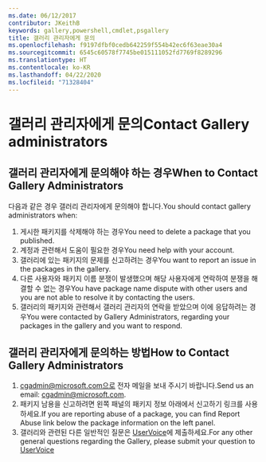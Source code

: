 ```yaml
---
ms.date: 06/12/2017
contributor: JKeithB
keywords: gallery,powershell,cmdlet,psgallery
title: 갤러리 관리자에게 문의
ms.openlocfilehash: f9197dfbf0cedb642259f554b42ec6f63eae30a4
ms.sourcegitcommit: 6545c60578f7745be015111052fd7769f8289296
ms.translationtype: HT
ms.contentlocale: ko-KR
ms.lasthandoff: 04/22/2020
ms.locfileid: "71328404"
---
```

# <a name="contact-gallery-administrators"></a><span data-ttu-id="0d955-103">갤러리 관리자에게 문의</span><span class="sxs-lookup"><span data-stu-id="0d955-103">Contact Gallery administrators</span></span>

## <a name="when-to-contact-gallery-administrators"></a><span data-ttu-id="0d955-104">갤러리 관리자에게 문의해야 하는 경우</span><span class="sxs-lookup"><span data-stu-id="0d955-104">When to Contact Gallery Administrators</span></span>

<span data-ttu-id="0d955-105">다음과 같은 경우 갤러리 관리자에게 문의해야 합니다.</span><span class="sxs-lookup"><span data-stu-id="0d955-105">You should contact gallery administrators when:</span></span>

1. <span data-ttu-id="0d955-106">게시한 패키지를 삭제해야 하는 경우</span><span class="sxs-lookup"><span data-stu-id="0d955-106">You need to delete a package that you published.</span></span>
2. <span data-ttu-id="0d955-107">계정과 관련해서 도움이 필요한 경우</span><span class="sxs-lookup"><span data-stu-id="0d955-107">You need help with your account.</span></span>
3. <span data-ttu-id="0d955-108">갤러리에 있는 패키지의 문제를 신고하려는 경우</span><span class="sxs-lookup"><span data-stu-id="0d955-108">You want to report an issue in the packages in the gallery.</span></span>
4. <span data-ttu-id="0d955-109">다른 사용자와 패키지 이름 분쟁이 발생했으며 해당 사용자에게 연락하여 분쟁을 해결할 수 없는 경우</span><span class="sxs-lookup"><span data-stu-id="0d955-109">You have package name dispute with other users and you are not able to resolve it by contacting the users.</span></span>
5. <span data-ttu-id="0d955-110">갤러리의 패키지와 관련해서 갤러리 관리자의 연락을 받았으며 이에 응답하려는 경우</span><span class="sxs-lookup"><span data-stu-id="0d955-110">You were contacted by Gallery Administrators, regarding your packages in the gallery and you want to respond.</span></span>

## <a name="how-to-contact-gallery-administrators"></a><span data-ttu-id="0d955-111">갤러리 관리자에게 문의하는 방법</span><span class="sxs-lookup"><span data-stu-id="0d955-111">How to Contact Gallery Administrators</span></span>

1. <span data-ttu-id="0d955-112">cgadmin@microsoft.com으로 전자 메일을 보내 주시기 바랍니다.</span><span class="sxs-lookup"><span data-stu-id="0d955-112">Send us an email: cgadmin@microsoft.com.</span></span>
2. <span data-ttu-id="0d955-113">패키지 남용을 신고하려면 왼쪽 패널의 패키지 정보 아래에서 신고하기 링크를 사용하세요.</span><span class="sxs-lookup"><span data-stu-id="0d955-113">If you are reporting abuse of a package, you can find Report Abuse link below the package information on the left panel.</span></span>
3. <span data-ttu-id="0d955-114">갤러리와 관련된 다른 일반적인 질문은 [UserVoice](http://windowsserver.uservoice.com/forums/301869-powershell)에 제출하세요.</span><span class="sxs-lookup"><span data-stu-id="0d955-114">For any other general questions regarding the Gallery, please submit your question to [UserVoice](http://windowsserver.uservoice.com/forums/301869-powershell)</span></span>
